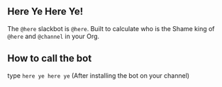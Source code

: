 ## Here Ye Here Ye!

The `@here` slackbot is `@here`.
Built to calculate who is the Shame king of `@here` and `@channel` in your Org.


## How to call the bot
type `here ye here ye` (After installing the bot on your channel)


